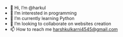 - 👋 Hi, I’m @harkul
- 👀 I’m interested in programming 
- 🌱 I’m currently learning Python 
- 💞️ I’m looking to collaborate on websites creation 
- 📫 How to reach me harshkulkarni4545@gmail.com 

<!---
harkul/harkul is a ✨ special ✨ repository because its `README.md` (this file) appears on your GitHub profile.
You can click the Preview link to take a look at your changes.
--->

